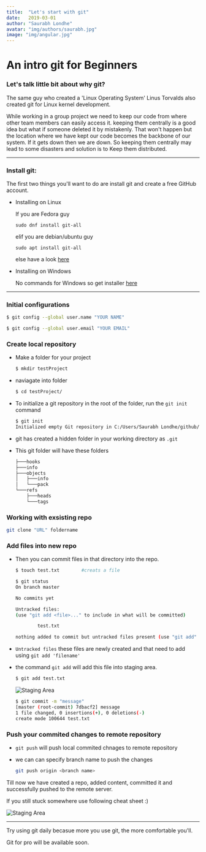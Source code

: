 ```yaml
---
title:  "Let's start with git"
date:   2019-03-01
author: "Saurabh Londhe"
avatar: "img/authors/saurabh.jpg"
image: "img/angular.jpg"
---
```

# An intro git for Beginners 
### Let's talk little bit about why git?
The same guy who created a 'Linux Operating System' Linus Torvalds also created git for Linux kernel development.

While working in a group project we need to keep our code from where other team members can easily access it. keeping them centrally is a good idea but what if someone deleted it by mistakenly. That won't happen but the location where we have kept our code becomes the backbone of our system. If it gets down then we are down. So keeping them centrally may lead to some disasters and solution is to Keep them distributed.

---

### Install git:
The first two things you'll want to do are install git and create a free GitHub account.

-   Installing on Linux
    
    If you are Fedora guy
    ```
    sudo dnf install git-all
    ```

    elif you are debian/ubuntu guy
    ```
    sudo apt install git-all
    ```
    else have a look [here](https://git-scm.com/book/en/v2/Getting-Started-Installing-Git)

-   Installing on Windows

    No commands for Windows so get installer [here](https://git-scm.com/download/win)

---

### Initial configurations

```sh
$ git config --global user.name "YOUR NAME"

$ git config --global user.email "YOUR EMAIL"
```
### Create local repository

-   Make a folder for your project 

    ```sh
    $ mkdir testProject
    ```

-   naviagate into folder

    ```sh
    $ cd testProject/
    ```
    
-   To initialize a git repository in the root of the folder, run the ```git init``` command

    ```sh
    $ git init
    Initialized empty Git repository in C:/Users/Saurabh Londhe/github/testProject/.git/
    ```

-   git has created a hidden folder in your working directory as ```.git```
    
-   This git folder will have these folders
    ```sh
    ├───hooks
    ├───info
    ├───objects
    │   ├───info
    │   └───pack
    └───refs
        ├───heads
        └───tags
    ```


### Working with exsisting repo

```sh
git clone "URL" foldername 
```


### Add files into new repo


-   Then you can commit files in that directory into the repo.

    ```sh
    $ touch test.txt        #creats a file
    ```

    ```sh
    $ git status
    On branch master

    No commits yet

    Untracked files:
    (use "git add <file>..." to include in what will be committed)

            test.txt

    nothing added to commit but untracked files present (use "git add" to track)

    ```

-   ```Untracked files``` these files are newly created and that need to add using  ```git add 'filename'```

-   the command ```git add``` will add this file into staging area.

    ```sh
    $ git add test.txt
    ```


    ![Staging Area](/static/assets/img/blog/start_git/staging_area.png)


    ```sh
    $ git commit -m "message"
    [master (root-commit) 7dbacf2] message
    1 file changed, 0 insertions(+), 0 deletions(-)
    create mode 100644 test.txt

    ```

### Push your commited changes to remote repository

-   ```git push``` will push local commited chnages to remote repository
    
-   we can  can specify branch name to push the changes
    ```sh
    git push origin <branch name>
    ```

Till now we have created a repo, added content, committed it and successfully pushed to the remote server.

If you still stuck somewhere use following cheat sheet :)

![Staging Area](/static/assets/img/blog/start_git/git-cheatsheet-simple.jpg)

---

Try using git daily becasue more you use git, the more comfortable you'll.

Git for pro will be available soon.
